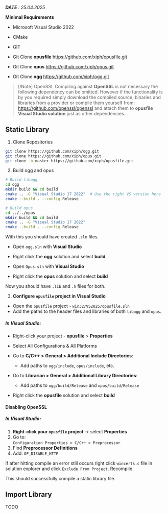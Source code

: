 ***DATE** : 25.04.2025* 

**Minimal Requirements**

- Microsoft Visual Studio 2022
- CMake
- GIT

- Git Clone **opusfile** https://github.com/xiph/opusfile.git
- Git Clone **opus**  https://github.com/xiph/opus.git
- Git Clone **ogg**  https://github.com/xiph/ogg.git


>[!Note] OpenSSL 
> Compiling against **OpenSSL** is not necessary the following dependency can be omitted. However if the functionality is by you required simply download the compiled source, binaries and libraries from a provider or compile them yourself from: https://github.com/openssl/openssl and attach them to **opusfile Visual Studio solution** just as other dependencies.


## Static Library

1. Clone Repositories

```bash
git clone https://github.com/xiph/ogg.git
git clone https://github.com/xiph/opus.git
git clone -b master https://github.com/xiph/opusfile.git
```

2. Build ogg and opus

```bash
# Build libogg
cd ogg
mkdir build && cd build
cmake .. -G "Visual Studio 17 2022"  # Use the right VS version here
cmake --build . --config Release

# Build opus
cd ../../opus
mkdir build && cd build
cmake .. -G "Visual Studio 17 2022"
cmake --build . --config Release
```

With this you should have created `.sln` files. 

 - Open `ogg.sln` with **Visual Studio**
 - Right click the **ogg** solution and select **build**

 - Open `Opus.sln` with **Visual Studio**
 - Right click the **opus** solution and select **build**

Now you should have `.lib` and `.h` files for both.

3. **Configure `opusfile` project in Visual Studio**

- Open the `opusfile` project - `win32/VS2025/opusfile.sln`
- Add the paths to the header files and libraries of both `libogg` and `opus`.

##### In Visual Studio:

- Right-click your project - **opusfile** > **Properties**
- Select All Configurations & All Platforms
- Go to **C/C++ > General > Additional Include Directories**:
    - Add paths to `ogg/include`, `opus/include`, etc.
- Go to **Librarian > General > Additional Library Directories**:
    - Add paths to `ogg/build/Release` and `opus/build/Release`


 - Right click the **opusfile** solution and select **build**

#### Disabling OpenSSL

##### In Visual Studio:

1. **Right-click your `opusfile` project** → select **Properties**
2. Go to:  
    `Configuration Properties > C/C++ > Preprocessor`
3. Find **Preprocessor Definitions**
4. Add:
    `OP_DISABLE_HTTP`

If after hitting compile an error still occurs right click `wincerts.c` file in solution explorer and click `Exclude From Project`. Recompile.

This should successfully compile a static library file.
## Import Library

TODO
